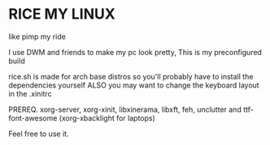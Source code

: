 # RICE MY LINUX
like pimp my ride

I use DWM and friends to make my pc look pretty, This is my preconfigured build

rice.sh is made for arch base distros so you'll probably have to install the dependencies yourself ALSO you may want to change the keyboard layout in the .xinitrc


PREREQ. xorg-server, xorg-xinit, libxinerama, libxft, feh, unclutter and ttf-font-awesome (xorg-xbacklight for laptops)


Feel free to use it.
